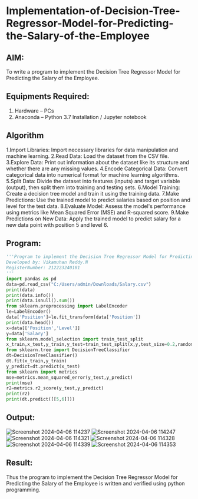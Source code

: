 # Implementation-of-Decision-Tree-Regressor-Model-for-Predicting-the-Salary-of-the-Employee

## AIM:
To write a program to implement the Decision Tree Regressor Model for Predicting the Salary of the Employee.

## Equipments Required:
1. Hardware – PCs
2. Anaconda – Python 3.7 Installation / Jupyter notebook

## Algorithm
1.Import Libraries: Import necessary libraries for data manipulation and machine learning.
2.Read Data: Load the dataset from the CSV file.
3.Explore Data: Print out information about the dataset like its structure and whether there are any missing values.
4.Encode Categorical Data: Convert categorical data into numerical format for machine learning algorithms.
5.Split Data: Divide the dataset into features (inputs) and target variable (output), then split them into training and testing sets.
6.Model Training: Create a decision tree model and train it using the training data.
7.Make Predictions: Use the trained model to predict salaries based on position and level for the test data.
8.Evaluate Model: Assess the model's performance using metrics like Mean Squared Error (MSE) and R-squared score.
9.Make Predictions on New Data: Apply the trained model to predict salary for a new data point with position 5 and level 6.

## Program:
```py
'''Program to implement the Decision Tree Regressor Model for Predicting the Salary of the Employee.
Developed by: Vikamuhan Reddy.N
RegisterNumber: 212223240181
'''
import pandas as pd
data=pd.read_csv("C:/Users/admin/Downloads/Salary.csv")
print(data)
print(data.info())
print(data.isnull().sum())
from sklearn.preprocessing import LabelEncoder
le=LabelEncoder()
data['Position']=le.fit_transform(data['Position'])
print(data.head())
x=data[['Position','Level']]
y=data['Salary']
from sklearn.model_selection import train_test_split
x_train,x_test,y_train,y_test=train_test_split(x,y,test_size=0.2,random_state=2)
from sklearn.tree import DecisionTreeClassifier
dt=DecisionTreeClassifier()
dt.fit(x_train,y_train)
y_predict=dt.predict(x_test)
from sklearn import metrics
mse=metrics.mean_squared_error(y_test,y_predict)
print(mse)
r2=metrics.r2_score(y_test,y_predict)
print(r2)
print(dt.predict([[5,6]]))
```

## Output:
![Screenshot 2024-04-06 114237](https://github.com/vikamuhan-reddy/Implementation-of-Decision-Tree-Regressor-Model-for-Predicting-the-Salary-of-the-Employee/assets/144928933/515340a3-257c-4b60-bbef-c6fff920b19e)
![Screenshot 2024-04-06 114247](https://github.com/vikamuhan-reddy/Implementation-of-Decision-Tree-Regressor-Model-for-Predicting-the-Salary-of-the-Employee/assets/144928933/aa997a38-1b53-488d-bbbd-d59a19ee0bcc)
![Screenshot 2024-04-06 114321](https://github.com/vikamuhan-reddy/Implementation-of-Decision-Tree-Regressor-Model-for-Predicting-the-Salary-of-the-Employee/assets/144928933/22f22e34-ee78-4dae-b6ed-c19c9325fc88)
![Screenshot 2024-04-06 114328](https://github.com/vikamuhan-reddy/Implementation-of-Decision-Tree-Regressor-Model-for-Predicting-the-Salary-of-the-Employee/assets/144928933/c24281d0-f96a-4a1b-81de-90f970e841e1)
![Screenshot 2024-04-06 114339](https://github.com/vikamuhan-reddy/Implementation-of-Decision-Tree-Regressor-Model-for-Predicting-the-Salary-of-the-Employee/assets/144928933/121ca0d2-ab49-4a58-91d9-b4abd40b6768)
![Screenshot 2024-04-06 114353](https://github.com/vikamuhan-reddy/Implementation-of-Decision-Tree-Regressor-Model-for-Predicting-the-Salary-of-the-Employee/assets/144928933/8ff168a4-628c-4e1f-beff-cbf21cb446f4)



## Result:
Thus the program to implement the Decision Tree Regressor Model for Predicting the Salary of the Employee is written and verified using python programming.
